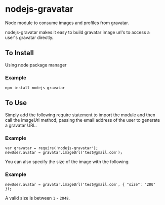 nodejs-gravatar
===============

Node module to consume images and profiles from gravatar.

nodejs-gravatar makes it easy to build gravatar image url's to access a user's gravatar directly.


To Install
----------

Using node package manager

### Example
    npm install nodejs-gravatar


To Use
------

Simply add the following require statement to import the module and then call the imageUrl method, passing the email address of the user to generate a gravatar URL.

### Example
    var gravatar = require('nodejs-gravatar');
    newUser.avatar = gravatar.imageUrl('test@gmail.com');


You can also specify the size of the image with the following

### Example
    newUser.avatar = gravatar.imageUrl('test@gmail.com', { "size": "200" });

A valid size is between `1` - `2048`.

